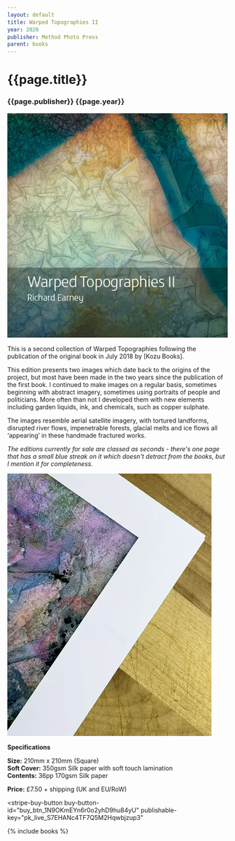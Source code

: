 ```yaml
---
layout: default
title: Warped Topographies II
year: 2020
publisher: Method Photo Press
parent: books
---
```


# {{page.title}}

### {{page.publisher}} {{page.year}}

![{{page.title}}](warped-topographies-ii-01.webp "{{page.title}}")

This is a second collection of Warped Topographies following the publication of the original book in July 2018 by [Kozu Books].

This edition presents two images which date back to the origins of the project, but most have been made in the  two years since the publication of the first book. I continued to make images on a regular basis, sometimes beginning with abstract imagery, sometimes using portraits of people and politicians. More often than not I developed them with new elements including garden liquids, ink, and chemicals, such as copper sulphate.

The images resemble aerial satellite imagery, with tortured landforms, disrupted river flows, impenetrable forests, glacial melts and ice flows all ‘appearing’ in these handmade  fractured works.

*The editions currently for sale are classed as seconds - there's one page that has a small blue streak on it which doesn't detract from the books, but I mention it for completeness.*

![Colour Streak](wt3-colours.webp "Colour Streak")

**Specifications**

**Size:** 210mm x 210mm (Square)<br />
**Soft Cover:** 350gsm Silk paper with soft touch lamination<br />
**Contents:** 36pp 170gsm Silk paper

**Price:** £7.50 + shipping (UK and EU/RoW)

<script async
  src="https://js.stripe.com/v3/buy-button.js">
</script>

<stripe-buy-button
  buy-button-id="buy_btn_1N9OKmEYn6r0o2yhD9hu84yU"
  publishable-key="pk_live_S7EHANc4TF7Q5M2Hqwbjzup3"
>
</stripe-buy-button>


{% include books %}